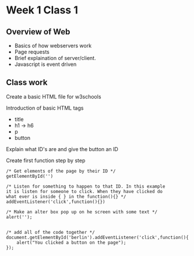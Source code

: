 # Week 1 Class 1 #

## Overview of Web ##

* Basics of how webservers work
* Page requests
* Brief explaination of server/client. 
* Javascript is event driven 

## Class work ##

Create a basic HTML file for w3schools

Introduction of basic HTML tags

*   title
*   h1 -> h6
*   p 
*   button

Explain what ID's are and give the button an ID

Create first function step by step


    /* Get elements of the page by their ID */
    getElementById('') 

    /* Listen for something to happen to that ID. In this example 
    it is listen for someone to click. When they have clicked do 
    what ever is inside { } in the function(){} */
    addEventListener('click',function(){}) 

    /* Make an alter box pop up on he screen with some text */
    alert('');  


    /* add all of the code together */
    document.getElementById('berlin').addEventListener('click',function(){
        alert("You clicked a button on the page");  
    });